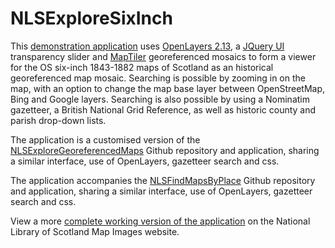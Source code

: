 NLSExploreSixInch
=================

This <a href="http://geo.nls.uk/maps/dev/sixinchexplore/index.html">demonstration application</a> uses <a href="http://dev.openlayers.org/releases/OpenLayers-2.13.1/">OpenLayers 2.13</a>, a <a href="http://jqueryui.com/">JQuery UI</a> transparency slider and <a href="http://www.maptiler.com/">MapTiler</a> georeferenced mosaics to form a viewer for the OS six-inch 1843-1882 maps of Scotland as an historical georeferenced map mosaic. Searching is possible by zooming in on the map, with an option to change the map base layer between OpenStreetMap, Bing and Google layers. Searching is also possible by using a Nominatim gazetteer, a British National Grid Reference, as well as historic county and parish drop-down lists. 

The application is a customised version of the <a href="https://github.com/NationalLibraryOfScotland/NLSExploreGeoreferencedMaps">NLSExploreGeoreferencedMaps</a> Github repository and application, sharing a similar interface, use of OpenLayers, gazetteer search and css.

The application accompanies the <a href="https://github.com/NationalLibraryOfScotland/NLSFindMapsByPlace">NLSFindMapsByPlace</a> Github repository and application, sharing a similar interface, use of OpenLayers, gazetteer search and css.

View a more <a href="http://maps.nls.uk/geo/explore/">complete working version of the application</a> on the National Library of Scotland Map Images website.
